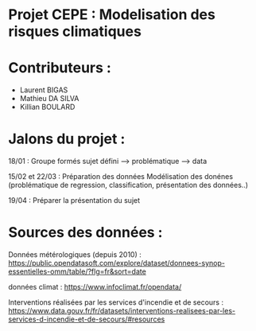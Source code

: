 # Projet CEPE : Modelisation des risques climatiques 

# Contributeurs : 
- Laurent BIGAS 
- Mathieu DA SILVA
- Killian BOULARD


# Jalons du projet : 
18/01 : 
Groupe formés
sujet défini 
--> problématique 
--> data

15/02 et 22/03 :
Préparation des données
Modélisation des donénes (problématique de regression, classification, présentation des données..)

19/04 : 
Préparer la présentation du sujet

# Sources des données : 

Données métérologiques (depuis 2010) : 
https://public.opendatasoft.com/explore/dataset/donnees-synop-essentielles-omm/table/?flg=fr&sort=date

données climat :
https://www.infoclimat.fr/opendata/

Interventions réalisées par les services d'incendie et de secours :
https://www.data.gouv.fr/fr/datasets/interventions-realisees-par-les-services-d-incendie-et-de-secours/#resources
